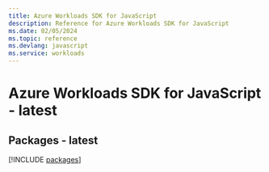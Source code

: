 ```yaml
---
title: Azure Workloads SDK for JavaScript
description: Reference for Azure Workloads SDK for JavaScript
ms.date: 02/05/2024
ms.topic: reference
ms.devlang: javascript
ms.service: workloads
---
```

# Azure Workloads SDK for JavaScript - latest
## Packages - latest
[!INCLUDE [packages](workloads-index.md)]